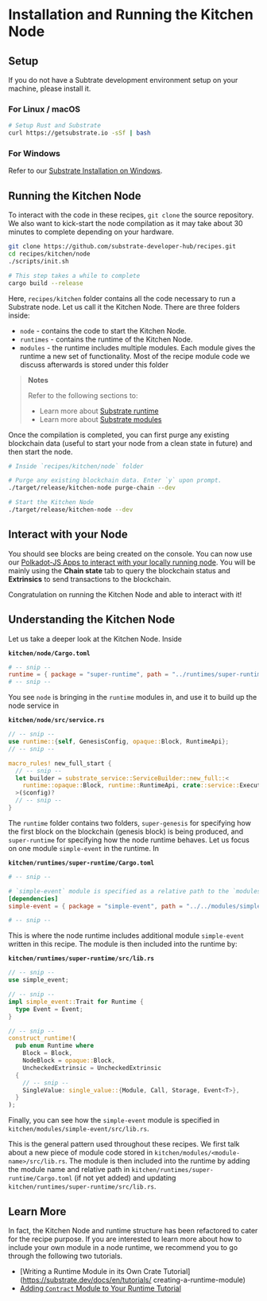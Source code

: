 # Installation and Running the Kitchen Node

## Setup

If you do not have a Subtrate development environment setup on your machine, please install it.

### For Linux / macOS

```bash
# Setup Rust and Substrate
curl https://getsubstrate.io -sSf | bash
```

### For Windows

Refer to our [Substrate Installation on Windows](https://substrate.dev/docs/en/next/getting-started#getting-started-on-windows).

## Running the Kitchen Node

To interact with the code in these recipes, `git clone` the source repository. We also want to kick-start the node compilation as it may take about 30 minutes to complete depending on your hardware.

```bash
git clone https://github.com/substrate-developer-hub/recipes.git
cd recipes/kitchen/node
./scripts/init.sh

# This step takes a while to complete
cargo build --release
```

Here, `recipes/kitchen` folder contains all the code necessary to run a Substrate node. Let us call it the Kitchen Node. There are three folders inside:

  * `node` - contains the code to start the Kitchen Node.
  * `runtimes` - contains the runtime of the Kitchen Node.
  * `modules` - the runtime includes multiple modules. Each module gives the runtime a new set of functionality. Most of the recipe module code we discuss afterwards is stored under this folder

> **Notes**
>
> Refer to the following sections to:
>
>  * Learn more about [Substrate runtime](https://substrate.dev/docs/en/runtime/architecture-of-a-runtime)
>  * Learn more about [Substrate modules](https://substrate.dev/docs/en/runtime/substrate-runtime-module-library)

Once the compilation is completed, you can first purge any existing blockchain data (useful to start your node from a clean state in future) and then start the node.

```bash
# Inside `recipes/kitchen/node` folder

# Purge any existing blockchain data. Enter `y` upon prompt.
./target/release/kitchen-node purge-chain --dev

# Start the Kitchen Node
./target/release/kitchen-node --dev
```

## Interact with your Node

You should see blocks are being created on the console. You can now use our [Polkadot-JS Apps to interact with your locally running node](https://polkadot.js.org/apps/#/explorer?rpc=ws://127.0.0.1:9944). You will be mainly using the **Chain state** tab to query the blockchain status and **Extrinsics** to send transactions to the blockchain.

Congratulation on running the Kitchen Node and able to interact with it!

## Understanding the Kitchen Node

Let us take a deeper look at the Kitchen Node. Inside

**`kitchen/node/Cargo.toml`**

```TOML
# -- snip --
runtime = { package = "super-runtime", path = "../runtimes/super-runtime" }
# -- snip --
```

You see `node` is bringing in the `runtime` modules in, and use it to build up the node service in

**`kitchen/node/src/service.rs`**

```Rust
// -- snip --
use runtime::{self, GenesisConfig, opaque::Block, RuntimeApi};
// -- snip --

macro_rules! new_full_start {
  // -- snip --
  let builder = substrate_service::ServiceBuilder::new_full::<
    runtime::opaque::Block, runtime::RuntimeApi, crate::service::Executor
  >($config)?
  // -- snip --
}
```

The `runtime` folder contains two folders, `super-genesis` for specifying how the first block on the blockchain (genesis block) is being produced, and `super-runtime` for specifying how the node runtime behaves. Let us focus on one module `simple-event` in the runtime. In

**`kitchen/runtimes/super-runtime/Cargo.toml`**

```TOML
# -- snip --

# `simple-event` module is specified as a relative path to the `modules` folder
[dependencies]
simple-event = { package = "simple-event", path = "../../modules/simple-event", default_features = false }

# -- snip --
```

This is where the node runtime includes additional module `simple-event` written in this recipe. The module is then included into the runtime by:

**`kitchen/runtimes/super-runtime/src/lib.rs`**

```Rust
// -- snip --
use simple_event;

// -- snip --
impl simple_event::Trait for Runtime {
  type Event = Event;
}

// -- snip --
construct_runtime!(
  pub enum Runtime where
    Block = Block,
    NodeBlock = opaque::Block,
    UncheckedExtrinsic = UncheckedExtrinsic
  {
    // -- snip --
    SingleValue: single_value::{Module, Call, Storage, Event<T>},
  }
);
```

Finally, you can see how the `simple-event` module is specified in `kitchen/modules/simple-event/src/lib.rs`.

This is the general pattern used throughout these recipes. We first talk about a new piece of module code stored in `kitchen/modules/<module-name>/src/lib.rs`. The module is then included into the runtime by adding the module name and relative path in `kitchen/runtimes/super-runtime/Cargo.toml` (if not yet added) and updating `kitchen/runtimes/super-runtime/src/lib.rs`.

## Learn More

In fact, the Kitchen Node and runtime structure has been refactored to cater for the recipe purpose. If you are interested to learn more about how to include your own module in a node runtime, we recommend you to go through the following two tutorials.

* [Writing a Runtime Module in its Own Crate Tutorial](https://substrate.dev/docs/en/tutorials/ creating-a-runtime-module)
* [Adding `Contract` Module to Your Runtime Tutorial](https://substrate.dev/docs/en/tutorials/adding-a-module-to-your-runtime)
